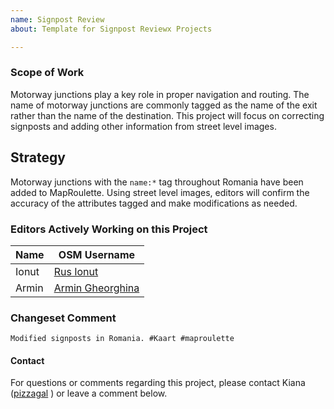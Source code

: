 ```yaml
---
name: Signpost Review
about: Template for Signpost Reviewx Projects

---
```


### Scope of Work
Motorway junctions play a key role in proper navigation and routing. The name of motorway junctions are commonly tagged as the name of the exit rather than the name of the destination. This project will focus on correcting signposts and adding other information from street level images.

## Strategy
Motorway junctions with the `name:*` tag throughout Romania have been added to MapRoulette. Using street level images, editors will confirm the accuracy of the attributes tagged and make modifications as needed.


### Editors Actively Working on this Project
| Name      | OSM Username                                                        |
|-----------|---------------------------------------------------------------------|
| Ionut        | [Rus Ionut ](https://www.openstreetmap.org/user/Rus%20Ionut)     |
| Armin      | [Armin Gheorghina](https://www.openstreetmap.org/user/Armin%20Gheorghina) |


### Changeset Comment
```Modified signposts in Romania. #Kaart #maproulette```

#### Contact
For questions or comments regarding this project, please contact Kiana ([pizzagal](https://www.openstreetmap.org/user/pizzagal) ) or leave a comment below.
